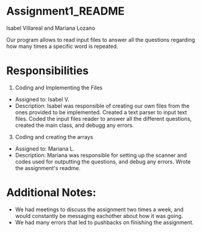 # Assignment1_README
Isabel Villareal and Mariana Lozano

Our program allows to read input files to answer all the questions regarding how many times a specific word is repeated.  

# Responsibilities
1. Coding and Implementing the Files
  - Assigned to: Isabel V.
  - Description: Isabel was responsible of creating our own files from the ones provided to be implemented. Created a text parser to input text files.
  Coded the input files reader to answer all the different questions, created the main class, and debugg any errors.

3. Coding and creating the arrays
  - Assigned to: Mariana L.
  - Description: Mariana was responsible for setting up the scanner and codes used for outputting the questions, and debug any errors.
    Wrote the assignment's readme.


# Additional Notes: 
 - We had meetings to discuss the assignment two times a week, and would constantly be messaging eachother about how it was going.
 - We had many errors that led to pushbacks on finishing the assignment. 


